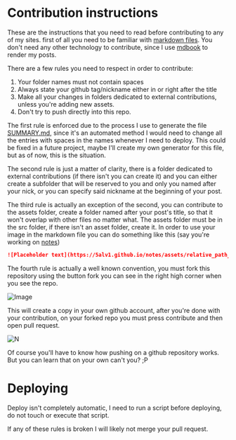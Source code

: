 # Contribution instructions

These are the instructions that you need to read before contributing to any of my sites. first of all you need to be familiar with [markdown files](https://www.markdownguide.org/getting-started/). You don't need any other technology to contribute, since I use [mdbook](https://rust-lang.github.io/mdBook/) to render my posts.

There are a few rules you need to respect in order to contribute:
1. Your folder names must not contain spaces
2. Always state your github tag/nickname either in or right after the title
3. Make all your changes in folders dedicated to external contributions, unless you're adding new assets.
4. Don't try to push directly into this repo.

The first rule is enforced due to the process I use to generate the file [SUMMARY.md](https://rust-lang.github.io/mdBook/format/summary.html), since it's an automated method I would need to change all the entries with spaces in the names whenever I need to deploy. This could be fixed in a future project, maybe I'll create my own generator for this file, but as of now, this is the situation.

The second rule is just a matter of clarity, there is a folder dedicated to external contributions (if there isn't you can create it) and you can either create a subfolder that will be reserved to you and only you named after your nick, or you can specify said nickname at the beginning of your post.

The third rule is actually an exception of the second, you can contribute to the assets folder, create a folder named after your post's title, so that it won't overlap with other files no matter what. The assets folder must be in the src folder, if there isn't an asset folder, create it. In order to use your image in the markdown file you can do something like this (say you're working on [notes](https://5alv1.github.io/notes))

```md
![Placeholder text](https://5alv1.github.io/notes/assets/relative_path_to_image)
```

The fourth rule is actually a well known convention, you must fork this repository using the button fork you can see in the right high corner when you see the repo.

![Image](https://5alv1.github.io/assets/C0ntr1bu710n_1n57ruc710n5/fork.jpg)

This will create a copy in your own github account, after you're done with your contribution, on your forked repo you must press contribute and then open pull request.

![N](https://5alv1.github.io/assets/C0ntr1bu710n_1n57ruc710n5/pull_request.jpg)

Of course you'll have to know how pushing on a github repository works. But you can learn that on your own can't you? ;P

# Deploying
Deploy isn't completely automatic, I need to run a script before deploying, do not touch or execute that script.

If any of these rules is broken I will likely not merge your pull request.